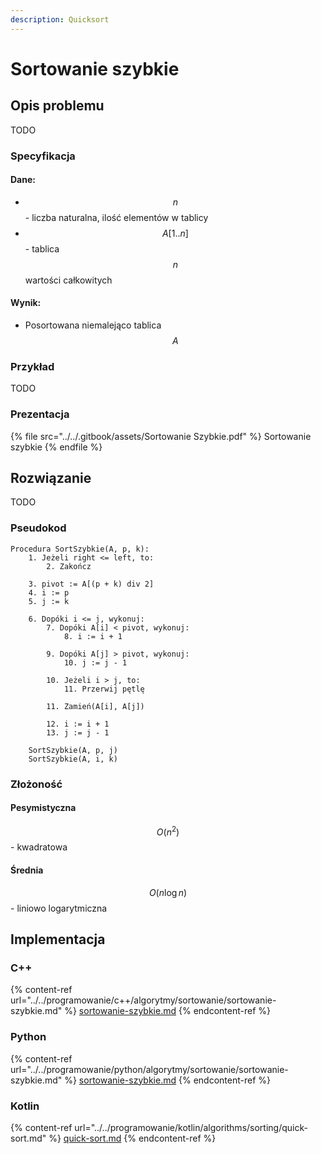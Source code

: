 ```yaml
---
description: Quicksort
---
```


# Sortowanie szybkie

## Opis problemu

TODO

### Specyfikacja

#### Dane:

* $$n$$ - liczba naturalna, ilość elementów w tablicy
* $$A[1..n]$$ - tablica $$n$$ wartości całkowitych

#### Wynik:

* Posortowana niemalejąco tablica $$A$$&#x20;

### Przykład

TODO

### Prezentacja

{% file src="../../.gitbook/assets/Sortowanie Szybkie.pdf" %}
Sortowanie szybkie
{% endfile %}

## Rozwiązanie

TODO

### Pseudokod

```
Procedura SortSzybkie(A, p, k):
    1. Jeżeli right <= left, to:
        2. Zakończ

    3. pivot := A[(p + k) div 2]
    4. i := p
    5. j := k
    
    6. Dopóki i <= j, wykonuj:
        7. Dopóki A[i] < pivot, wykonuj:
            8. i := i + 1

        9. Dopóki A[j] > pivot, wykonuj:
            10. j := j - 1

        10. Jeżeli i > j, to:
            11. Przerwij pętlę

        11. Zamień(A[i], A[j])

        12. i := i + 1
        13. j := j - 1

    SortSzybkie(A, p, j)
    SortSzybkie(A, i, k)
```

### Złożoność

#### Pesymistyczna

$$O(n^2)$$ - kwadratowa

#### Średnia

$$O(n\log{n})$$ - liniowo logarytmiczna

## Implementacja

### C++

{% content-ref url="../../programowanie/c++/algorytmy/sortowanie/sortowanie-szybkie.md" %}
[sortowanie-szybkie.md](../../programowanie/c++/algorytmy/sortowanie/sortowanie-szybkie.md)
{% endcontent-ref %}

### Python

{% content-ref url="../../programowanie/python/algorytmy/sortowanie/sortowanie-szybkie.md" %}
[sortowanie-szybkie.md](../../programowanie/python/algorytmy/sortowanie/sortowanie-szybkie.md)
{% endcontent-ref %}

### Kotlin

{% content-ref url="../../programowanie/kotlin/algorithms/sorting/quick-sort.md" %}
[quick-sort.md](../../programowanie/kotlin/algorithms/sorting/quick-sort.md)
{% endcontent-ref %}